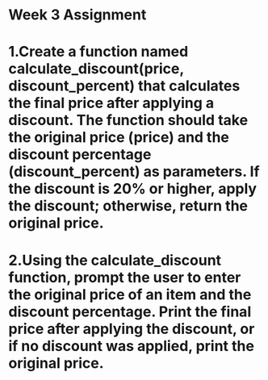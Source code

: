 # Week 3 Assignment
# 1.Create a function named calculate_discount(price, discount_percent) that calculates the final price after applying a discount. The function should take the original price (price) and the discount percentage (discount_percent) as parameters. If the discount is 20% or higher, apply the discount; otherwise, return the original price.
# 2.Using the calculate_discount function, prompt the user to enter the original price of an item and the discount percentage. Print the final price after applying the discount, or if no discount was applied, print the original price.
